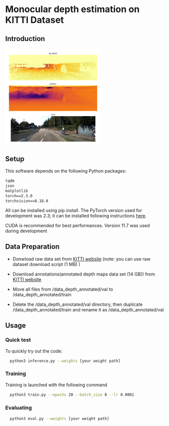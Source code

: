 # Monocular depth estimation on KITTI Dataset

## Introduction

<img src="docs/demo.png" width="300">

## Setup
This software depends on the following Python packages:
```
tqdm
json
matplotlib
torch==2.3.0
torchvision==0.18.0
```

All can be installed using pip install. The PyTorch version used for development was 2.3; it can be installed following instructions [here](https://pytorch.org/get-started/previous-versions/).

CUDA is recommended for best performances. Version 11.7 was used during development

## Data Preparation
- Donwload raw data set from [KITTI website](https://www.cvlibs.net/datasets/kitti/raw_data.php) (note: you can use  raw dataset download script (1 MB) )

- Download annotations(annotated depth maps data set (14 GB)) from [KITTI website](https://www.cvlibs.net/datasets/kitti/eval_depth_all.php)
- Move all files from /data_depth_annotated/val to /data_depth_annotated/train
- Delete the /data_depth_annotated/val directory, then duplicate /data_depth_annotated/train and rename it as /data_depth_annotated/val


## Usage
### Quick test
To quickly try out the code:
```bash
  python3 inference.py --weights [your weight path]
  ```

### Training

Training is launched with the following command
```bash
  python3 train.py --epochs 20 --batch_size 8 --lr 0.0001
  ```

### Evaluating 
```bash
  python3 eval.py --weights [your weight path]
  ```